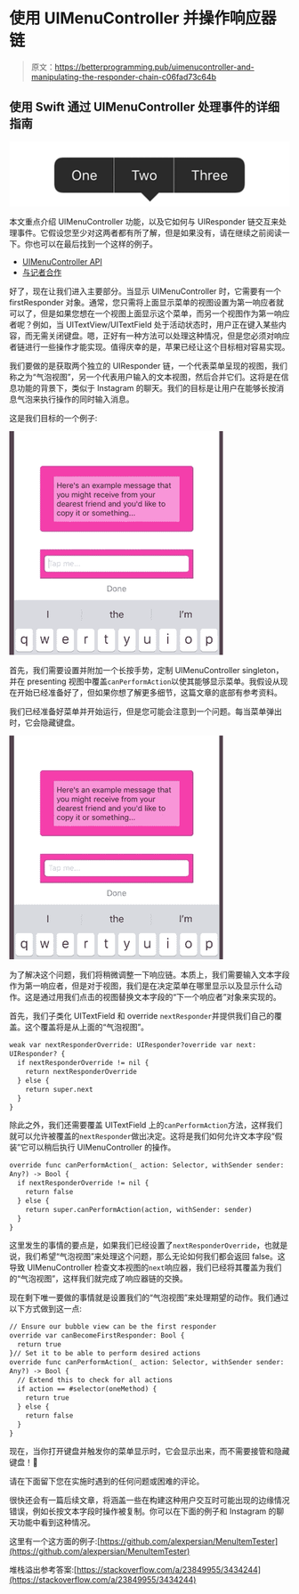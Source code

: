 # 使用 UIMenuController 并操作响应器链

> 原文：<https://betterprogramming.pub/uimenucontroller-and-manipulating-the-responder-chain-c06fad73c64b>

## 使用 Swift 通过 UIMenuController 处理事件的详细指南

![](img/29362c7419c57d2b3732533e0638a920.png)

本文重点介绍 UIMenuController 功能，以及它如何与 UIResponder 链交互来处理事件。它假设您至少对这两者都有所了解，但是如果没有，请在继续之前阅读一下。你也可以在最后找到一个这样的例子。

*   [UIMenuController API](https://developer.apple.com/documentation/uikit/uimenucontroller)
*   [与记者合作](https://developer.apple.com/documentation/uikit/touches_presses_and_gestures/using_responders_and_the_responder_chain_to_handle_events)

好了，现在让我们进入主要部分。当显示 UIMenuController 时，它需要有一个 firstResponder 对象。通常，您只需将上面显示菜单的视图设置为第一响应者就可以了，但是如果您想在一个视图上面显示这个菜单，而另一个视图作为第一响应者呢？例如，当 UITextView/UITextField 处于活动状态时，用户正在键入某些内容，而无需关闭键盘。嗯，正好有一种方法可以处理这种情况，但是您必须对响应者链进行一些操作才能实现。值得庆幸的是，苹果已经让这个目标相对容易实现。

我们要做的是获取两个独立的 UIResponder 链，一个代表菜单呈现的视图，我们称之为“气泡视图”，另一个代表用户输入的文本视图，然后合并它们。这将是在信息功能的背景下，类似于 Instagram 的聊天。我们的目标是让用户在能够长按消息气泡来执行操作的同时输入消息。

这是我们目标的一个例子:

![](img/7454b4281b364ac55b74f5b0976e2f6c.png)

首先，我们需要设置并附加一个长按手势，定制 UIMenuController singleton，并在 presenting 视图中覆盖`canPerformAction`以使其能够显示菜单。我假设从现在开始已经准备好了，但如果你想了解更多细节，这篇文章的底部有参考资料。

我们已经准备好菜单并开始运行，但是您可能会注意到一个问题。每当菜单弹出时，它会隐藏键盘。

![](img/dd88bd37e79adc3f82854f91a8ac6511.png)

为了解决这个问题，我们将稍微调整一下响应链。本质上，我们需要输入文本字段作为第一响应者，但是对于视图，我们是在决定菜单在哪里显示以及显示什么动作。这是通过用我们点击的视图替换文本字段的“下一个响应者”对象来实现的。

首先，我们子类化 UITextField 和 override `nextResponder`并提供我们自己的覆盖。这个覆盖将是从上面的“气泡视图”。

```
weak var nextResponderOverride: UIResponder?override var next: UIResponder? {
  if nextResponderOverride != nil {
    return nextResponderOverride
  } else {
    return super.next
  }
}
```

除此之外，我们还需要覆盖 UITextField 上的`canPerformAction`方法，这样我们就可以允许被覆盖的`nextResponder`做出决定。这将是我们如何允许文本字段“假装”它可以稍后执行 UIMenuController 的操作。

```
override func canPerformAction(_ action: Selector, withSender sender: Any?) -> Bool {
  if nextResponderOverride != nil {
    return false
  } else {
    return super.canPerformAction(action, withSender: sender)
  }
}
```

这里发生的事情的要点是，如果我们已经设置了`nextResponderOverride`，也就是说，我们希望“气泡视图”来处理这个问题，那么无论如何我们都会返回 false。这导致 UIMenuController 检查文本视图的`next`响应器，我们已经将其覆盖为我们的“气泡视图”，这样我们就完成了响应器链的交换。

现在剩下唯一要做的事情就是设置我们的“气泡视图”来处理期望的动作。我们通过以下方式做到这一点:

```
// Ensure our bubble view can be the first responder
override var canBecomeFirstResponder: Bool {
  return true
}// Set it to be able to perform desired actions
override func canPerformAction(_ action: Selector, withSender sender: Any?) -> Bool {
  // Extend this to check for all actions
  if action == #selector(oneMethod) { 
    return true
  } else {
    return false
  }
}
```

现在，当你打开键盘并触发你的菜单显示时，它会显示出来，而不需要接管和隐藏键盘！🎉

请在下面留下您在实施时遇到的任何问题或困难的评论。

很快还会有一篇后续文章，将涵盖一些在构建这种用户交互时可能出现的边缘情况错误，例如长按文本字段时操作被复制。你可以在下面的例子和 Instagram 的聊天功能中看到这种情况。

这里有一个这方面的例子:[https://github.com/alexpersian/MenuItemTester](https://github.com/alexpersian/MenuItemTester)

堆栈溢出参考答案:[https://stackoverflow.com/a/23849955/3434244](https://stackoverflow.com/a/23849955/3434244)